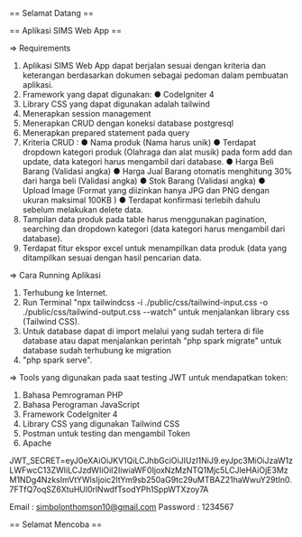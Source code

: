 == Selamat Datang ==

== Aplikasi SIMS Web App ==

=> Requirements

1. Aplikasi SIMS Web App dapat berjalan sesuai dengan kriteria dan keterangan berdasarkan dokumen sebagai pedoman dalam pembuatan aplikasi.
2. Framework yang dapat digunakan:
   ● CodeIgniter 4
3. Library CSS yang dapat digunakan adalah tailwind
4. Menerapkan session management
5. Menerapkan CRUD dengan koneksi database postgresql
6. Menerapkan prepared statement pada query
7. Kriteria CRUD :
   ● Nama produk (Nama harus unik)
   ● Terdapat dropdown kategori produk (Olahraga dan alat musik) pada form add dan
   update, data kategori harus mengambil dari database.
   ● Harga Beli Barang (Validasi angka)
   ● Harga Jual Barang otomatis menghitung 30% dari harga beli (Validasi angka)
   ● Stok Barang (Validasi angka)
   ● Upload Image (Format yang diizinkan hanya JPG dan PNG dengan ukuran maksimal
   100KB )
   ● Terdapat konfirmasi terlebih dahulu sebelum melakukan delete data.
8. Tampilan data produk pada table harus menggunakan pagination, searching dan dropdown kategori (data kategori harus mengambil dari database).
9. Terdapat fitur ekspor excel untuk menampilkan data produk (data yang ditampilkan sesuai dengan hasil pencarian data.

=> Cara Running Aplikasi

1. Terhubung ke Internet.
2. Run Terminal "npx tailwindcss -i ./public/css/tailwind-input.css -o ./public/css/tailwind-output.css --watch" untuk menjalankan library css (Tailwind CSS).
3. Untuk database dapat di import melalui yang sudah tertera di file database atau dapat menjalankan perintah "php spark migrate" untuk database sudah terhubung ke migration
4. "php spark serve".

=> Tools yang digunakan pada saat testing JWT untuk mendapatkan token:

1. Bahasa Pemrograman PHP
2. Bahasa Perograman JavaScript
3. Framework CodeIgniter 4
4. Library CSS yang digunakan Tailwind CSS
5. Postman untuk testing dan mengambil Token
6. Apache

<!-- Xample Json Web Token .env -->

JWT_SECRET=eyJ0eXAiOiJKV1QiLCJhbGciOiJIUzI1NiJ9.eyJpc3MiOiJzaW1zLWFwcC13ZWIiLCJzdWIiOiI2IiwiaWF0IjoxNzMzNTQ1Mjc5LCJleHAiOjE3MzM1NDg4NzksImVtYWlsIjoic2ltYm9sb250aG9tc29uMTBAZ21haWwuY29tIn0.7FTfQ7oqSZ6XtuHUl0rlNwdfTsodYPh1SppWTXzoy7A

<!-- Email dan Password Test dari Database yang tersedia -->

Email : simbolonthomson10@gmail.com
Password : 1234567

== Selamat Mencoba ==
